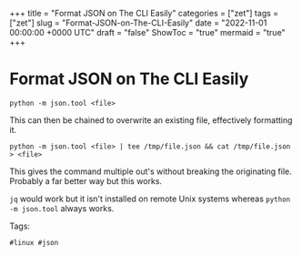 +++
title = "Format JSON on The CLI Easily"
categories = ["zet"]
tags = ["zet"]
slug = "Format-JSON-on-The-CLI-Easily"
date = "2022-11-01 00:00:00 +0000 UTC"
draft = "false"
ShowToc = "true"
mermaid = "true"
+++

# Format JSON on The CLI Easily

`python -m json.tool <file>`

This can then be chained to overwrite an existing file, effectively
formatting it.

`python -m json.tool <file> | tee /tmp/file.json && cat /tmp/file.json > <file>`

This gives the command multiple out's without breaking the originating file. 
Probably a far better way but this works.

`jq` would work but it isn't installed on remote Unix systems whereas
`python -m json.tool` always works.

Tags:

    #linux #json

